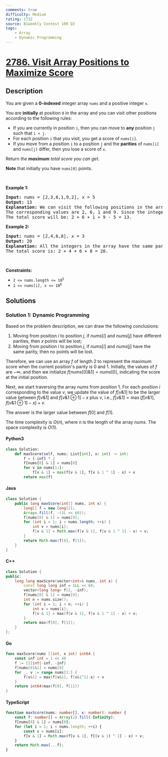 ```yaml
---
comments: true
difficulty: Medium
rating: 1732
source: Biweekly Contest 109 Q3
tags:
    - Array
    - Dynamic Programming
---
```


<!-- problem:start -->

# [2786. Visit Array Positions to Maximize Score](https://leetcode.com/problems/visit-array-positions-to-maximize-score)

## Description

<!-- description:start -->

<p>You are given a <strong>0-indexed</strong> integer array <code>nums</code> and a positive integer <code>x</code>.</p>

<p>You are <strong>initially</strong> at position <code>0</code> in the array and you can visit other positions according to the following rules:</p>

<ul>
	<li>If you are currently in position <code>i</code>, then you can move to <strong>any</strong> position <code>j</code> such that <code>i &lt; j</code>.</li>
	<li>For each position <code>i</code> that you visit, you get a score of <code>nums[i]</code>.</li>
	<li>If you move from a position <code>i</code> to a position <code>j</code> and the <strong>parities</strong> of <code>nums[i]</code> and <code>nums[j]</code> differ, then you lose a score of <code>x</code>.</li>
</ul>

<p>Return <em>the <strong>maximum</strong> total score you can get</em>.</p>

<p><strong>Note</strong> that initially you have <code>nums[0]</code> points.</p>

<p>&nbsp;</p>
<p><strong class="example">Example 1:</strong></p>

<pre>
<strong>Input:</strong> nums = [2,3,6,1,9,2], x = 5
<strong>Output:</strong> 13
<strong>Explanation:</strong> We can visit the following positions in the array: 0 -&gt; 2 -&gt; 3 -&gt; 4.
The corresponding values are 2, 6, 1 and 9. Since the integers 6 and 1 have different parities, the move 2 -&gt; 3 will make you lose a score of x = 5.
The total score will be: 2 + 6 + 1 + 9 - 5 = 13.
</pre>

<p><strong class="example">Example 2:</strong></p>

<pre>
<strong>Input:</strong> nums = [2,4,6,8], x = 3
<strong>Output:</strong> 20
<strong>Explanation:</strong> All the integers in the array have the same parities, so we can visit all of them without losing any score.
The total score is: 2 + 4 + 6 + 8 = 20.
</pre>

<p>&nbsp;</p>
<p><strong>Constraints:</strong></p>

<ul>
	<li><code>2 &lt;= nums.length &lt;= 10<sup>5</sup></code></li>
	<li><code>1 &lt;= nums[i], x &lt;= 10<sup>6</sup></code></li>
</ul>

<!-- description:end -->

## Solutions

<!-- solution:start -->

### Solution 1: Dynamic Programming

Based on the problem description, we can draw the following conclusions:

1. Moving from position $i$ to position $j$, if $nums[i]$ and $nums[j]$ have different parities, then $x$ points will be lost;
2. Moving from position $i$ to position $j$, if $nums[i]$ and $nums[j]$ have the same parity, then no points will be lost.

Therefore, we can use an array $f$ of length $2$ to represent the maximum score when the current position's parity is $0$ and $1$. Initially, the values of $f$ are $-\infty$, and then we initialize $f[nums[0] \& 1] = nums[0]$, indicating the score at the initial position.

Next, we start traversing the array $nums$ from position $1$. For each position $i$ corresponding to the value $v$, we update the value of $f[v \& 1]$ to be the larger value between $f[v \& 1]$ and $f[v \& 1 \oplus 1] - x$ plus $v$, i.e., $f[v \& 1] = \max(f[v \& 1], f[v \& 1 \oplus 1] - x) + v$.

The answer is the larger value between $f[0]$ and $f[1]$.

The time complexity is $O(n)$, where $n$ is the length of the array $nums$. The space complexity is $O(1)$.

<!-- tabs:start -->

#### Python3

```python
class Solution:
    def maxScore(self, nums: List[int], x: int) -> int:
        f = [-inf] * 2
        f[nums[0] & 1] = nums[0]
        for v in nums[1:]:
            f[v & 1] = max(f[v & 1], f[v & 1 ^ 1] - x) + v
        return max(f)
```

#### Java

```java
class Solution {
    public long maxScore(int[] nums, int x) {
        long[] f = new long[2];
        Arrays.fill(f, -(1L << 60));
        f[nums[0] & 1] = nums[0];
        for (int i = 1; i < nums.length; ++i) {
            int v = nums[i];
            f[v & 1] = Math.max(f[v & 1], f[v & 1 ^ 1] - x) + v;
        }
        return Math.max(f[0], f[1]);
    }
}
```

#### C++

```cpp
class Solution {
public:
    long long maxScore(vector<int>& nums, int x) {
        const long long inf = 1LL << 60;
        vector<long long> f(2, -inf);
        f[nums[0] & 1] = nums[0];
        int n = nums.size();
        for (int i = 1; i < n; ++i) {
            int v = nums[i];
            f[v & 1] = max(f[v & 1], f[v & 1 ^ 1] - x) + v;
        }
        return max(f[0], f[1]);
    }
};
```

#### Go

```go
func maxScore(nums []int, x int) int64 {
	const inf int = 1 << 40
	f := [2]int{-inf, -inf}
	f[nums[0]&1] = nums[0]
	for _, v := range nums[1:] {
		f[v&1] = max(f[v&1], f[v&1^1]-x) + v
	}
	return int64(max(f[0], f[1]))
}
```

#### TypeScript

```ts
function maxScore(nums: number[], x: number): number {
    const f: number[] = Array(2).fill(-Infinity);
    f[nums[0] & 1] = nums[0];
    for (let i = 1; i < nums.length; ++i) {
        const v = nums[i];
        f[v & 1] = Math.max(f[v & 1], f[(v & 1) ^ 1] - x) + v;
    }
    return Math.max(...f);
}
```

<!-- tabs:end -->

<!-- solution:end -->

<!-- problem:end -->
